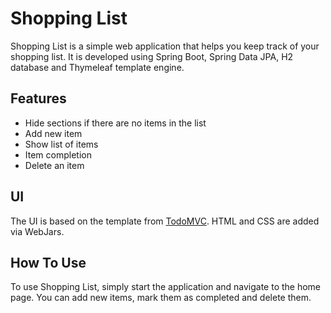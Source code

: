 # Shopping List

Shopping List is a simple web application that helps you keep track of your shopping list. It 
is developed using Spring Boot, Spring Data JPA, H2 database and Thymeleaf template engine.

## Features

- Hide sections if there are no items in the list
- Add new item
- Show list of items
- Item completion
- Delete an item


## UI

The UI is based on the template from [TodoMVC](https://todomvc.com). HTML and CSS are added 
via WebJars.

## How To Use

To use Shopping List, simply start the application and navigate to the home page. You can add 
new items, mark them as completed and delete them.
